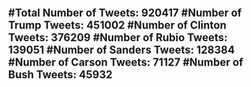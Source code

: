 #Total Number of Tweets: 920417 
#Number of Trump Tweets: 451002
#Number of Clinton Tweets: 376209
#Number of Rubio Tweets: 139051
#Number of Sanders Tweets: 128384
#Number of Carson Tweets: 71127
#Number of Bush Tweets: 45932
---
